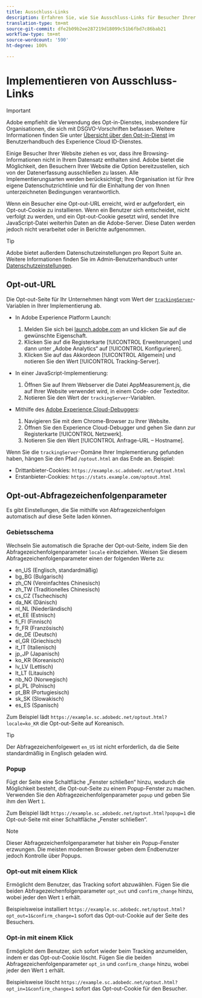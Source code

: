 ```yaml
---
title: Ausschluss-Links
description: Erfahren Sie, wie Sie Ausschluss-Links für Besucher Ihrer Website implementieren.
translation-type: tm+mt
source-git-commit: dfe2b09b2ee287219d18099c51b6fbd7c86bab21
workflow-type: tm+mt
source-wordcount: '590'
ht-degree: 100%

---
```



# Implementieren von Ausschluss-Links

>[!IMPORTANT]
>
>Adobe empfiehlt die Verwendung des Opt-in-Dienstes, insbesondere für Organisationen, die sich mit DSGVO-Vorschriften befassen. Weitere Informationen finden Sie unter [Übersicht über den Opt-in-Dienst](https://docs.adobe.com/content/help/de-DE/id-service/using/implementation/opt-in-service/optin-overview.html) im Benutzerhandbuch des Experience Cloud ID-Dienstes.

Einige Besucher Ihrer Website ziehen es vor, dass ihre Browsing-Informationen nicht in Ihrem Datensatz enthalten sind. Adobe bietet die Möglichkeit, den Besuchern Ihrer Website die Option bereitzustellen, sich von der Datenerfassung ausschließen zu lassen. Alle Implementierungsarten werden berücksichtigt; Ihre Organisation ist für Ihre eigene Datenschutzrichtlinie und für die Einhaltung der von Ihnen unterzeichneten Bedingungen verantwortlich.

Wenn ein Besucher eine Opt-out-URL erreicht, wird er aufgefordert, ein Opt-out-Cookie zu installieren. Wenn ein Benutzer sich entscheidet, nicht verfolgt zu werden, und ein Opt-out-Cookie gesetzt wird, sendet Ihre JavaScript-Datei weiterhin Daten an die Adobe-Server. Diese Daten werden jedoch nicht verarbeitet oder in Berichte aufgenommen.

>[!TIP]
>
>Adobe bietet außerdem Datenschutzeinstellungen pro Report Suite an. Weitere Informationen finden Sie im Admin-Benutzerhandbuch unter [Datenschutzeinstellungen](../../admin/admin/privacy-settings.md).

## Opt-out-URL

Die Opt-out-Seite für Ihr Unternehmen hängt vom Wert der [`trackingServer`](../vars/config-vars/trackingserver.md)-Variablen in Ihrer Implementierung ab.

* In Adobe Experience Platform Launch:
   1. Melden Sie sich bei [launch.adobe.com](https://launch.adobe.com) an und klicken Sie auf die gewünschte Eigenschaft.
   2. Klicken Sie auf die Registerkarte [!UICONTROL Erweiterungen] und dann unter „Adobe Analytics“ auf [!UICONTROL Konfigurieren].
   3. Klicken Sie auf das Akkordeon [!UICONTROL Allgemein] und notieren Sie den Wert [!UICONTROL Tracking-Server].

* In einer JavaScript-Implementierung:
   1. Öffnen Sie auf Ihrem Webserver die Datei AppMeasurement.js, die auf Ihrer Website verwendet wird, in einem Code- oder Texteditor.
   2. Notieren Sie den Wert der `trackingServer`-Variablen.

* Mithilfe des [Adobe Experience Cloud-Debuggers](https://docs.adobe.com/content/help/de-DE/debugger/using/experience-cloud-debugger.html):
   1. Navigieren Sie mit dem Chrome-Browser zu Ihrer Website.
   2. Öffnen Sie den Experience Cloud-Debugger und gehen Sie dann zur Registerkarte [!UICONTROL Netzwerk].
   3. Notieren Sie den Wert [!UICONTROL Anfrage-URL – Hostname].

Wenn Sie die `trackingServer`-Domäne Ihrer Implementierung gefunden haben, hängen Sie den Pfad `/optout.html` an das Ende an. Beispiel:

* Drittanbieter-Cookies: `https://example.sc.adobedc.net/optout.html`
* Erstanbieter-Cookies: `https://stats.example.com/optout.html`

## Opt-out-Abfragezeichenfolgenparameter

Es gibt Einstellungen, die Sie mithilfe von Abfragezeichenfolgen automatisch auf diese Seite laden können.

### Gebietsschema

Wechseln Sie automatisch die Sprache der Opt-out-Seite, indem Sie den Abfragezeichenfolgenparameter `locale` einbeziehen. Weisen Sie diesem Abfragezeichenfolgenparameter einen der folgenden Werte zu:

* en_US (Englisch, standardmäßig)
* bg_BG (Bulgarisch)
* zh_CN (Vereinfachtes Chinesisch)
* zh_TW (Traditionelles Chinesisch)
* cs_CZ (Tschechisch)
* da_NK (Dänisch)
* nl_NL (Niederländisch)
* et_EE (Estnisch)
* fi_FI (Finnisch)
* fr_FR (Französisch)
* de_DE (Deutsch)
* el_GR (Griechisch)
* it_IT (Italienisch)
* jp_JP (Japanisch)
* ko_KR (Koreanisch)
* lv_LV (Lettisch)
* lt_LT (Litauisch)
* nb_NO (Norwegisch)
* pl_PL (Polnisch)
* pt_BR (Portugiesisch)
* sk_SK (Slowakisch)
* es_ES (Spanisch)

Zum Beispiel lädt `https://example.sc.adobedc.net/optout.html?locale=ko_KR` die Opt-out-Seite auf Koreanisch.

>[!TIP]
>
>Der Abfragezeichenfolgewert `en_US` ist nicht erforderlich, da die Seite standardmäßig in Englisch geladen wird.

### Popup

Fügt der Seite eine Schaltfläche „Fenster schließen“ hinzu, wodurch die Möglichkeit besteht, die Opt-out-Seite zu einem Popup-Fenster zu machen. Verwenden Sie den Abfragezeichenfolgenparameter `popup` und geben Sie ihm den Wert `1`.

Zum Beispiel lädt `https://example.sc.adobedc.net/optout.html?popup=1` die Opt-out-Seite mit einer Schaltfläche „Fenster schließen“.

>[!NOTE]
>
>Dieser Abfragezeichenfolgenparameter hat bisher ein Popup-Fenster erzwungen. Die meisten modernen Browser geben dem Endbenutzer jedoch Kontrolle über Popups.

### Opt-out mit einem Klick

Ermöglicht dem Benutzer, das Tracking sofort abzuwählen. Fügen Sie die beiden Abfragezeichenfolgenparameter `opt_out` und `confirm_change` hinzu, wobei jeder den Wert `1` erhält.

Beispielsweise installiert `https://example.sc.adobedc.net/optout.html?opt_out=1&confirm_change=1` sofort das Opt-out-Cookie auf der Seite des Besuchers.

### Opt-in mit einem Klick

Ermöglicht dem Benutzer, sich sofort wieder beim Tracking anzumelden, indem er das Opt-out-Cookie löscht. Fügen Sie die beiden Abfragezeichenfolgenparameter `opt_in` und `confirm_change` hinzu, wobei jeder den Wert `1` erhält.

Beispielsweise löscht `https://example.sc.adobedc.net/optout.html?opt_in=1&confirm_change=1` sofort das Opt-out-Cookie für den Besucher.
